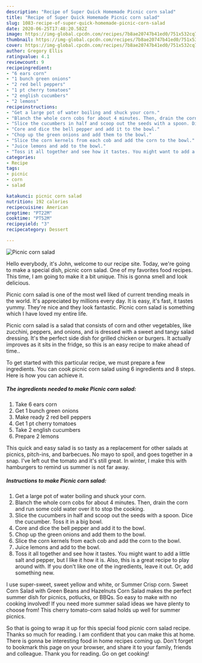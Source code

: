 ```yaml
---
description: "Recipe of Super Quick Homemade Picnic corn salad"
title: "Recipe of Super Quick Homemade Picnic corn salad"
slug: 1083-recipe-of-super-quick-homemade-picnic-corn-salad
date: 2020-06-25T17:48:20.582Z
image: https://img-global.cpcdn.com/recipes/7b8ae20747b41ed0/751x532cq70/picnic-corn-salad-recipe-main-photo.jpg
thumbnail: https://img-global.cpcdn.com/recipes/7b8ae20747b41ed0/751x532cq70/picnic-corn-salad-recipe-main-photo.jpg
cover: https://img-global.cpcdn.com/recipes/7b8ae20747b41ed0/751x532cq70/picnic-corn-salad-recipe-main-photo.jpg
author: Gregory Ellis
ratingvalue: 4.1
reviewcount: 9
recipeingredient:
- "6 ears corn"
- "1 bunch green onions"
- "2 red bell peppers"
- "1 pt cherry tomatoes"
- "2 english cucumbers"
- "2 lemons"
recipeinstructions:
- "Get a large pot of water boiling and shuck your corn."
- "Blanch the whole corn cobs for about 4 minutes. Then, drain the corn and run some cold water over it to stop the cooking."
- "Slice the cucumbers in half and scoop out the seeds with a spoon. Dice the cucumber. Toss it in a big bowl."
- "Core and dice the bell pepper and add it to the bowl."
- "Chop up the green onions and add them to the bowl."
- "Slice the corn kernels from each cob and add the corn to the bowl."
- "Juice lemons and add to the bowl."
- "Toss it all together and see how it tastes. You might want to add a little salt and pepper, but I like it how it is. Also, this is a great recipe to play around with. If you don&#39;t like one of the ingredients, leave it out. Or, add something new."
categories:
- Recipe
tags:
- picnic
- corn
- salad

katakunci: picnic corn salad 
nutrition: 192 calories
recipecuisine: American
preptime: "PT22M"
cooktime: "PT52M"
recipeyield: "3"
recipecategory: Dessert

---
```



![Picnic corn salad](https://img-global.cpcdn.com/recipes/7b8ae20747b41ed0/751x532cq70/picnic-corn-salad-recipe-main-photo.jpg)

Hello everybody, it's John, welcome to our recipe site. Today, we're going to make a special dish, picnic corn salad. One of my favorites food recipes. This time, I am going to make it a bit unique. This is gonna smell and look delicious.

Picnic corn salad is one of the most well liked of current trending meals in the world. It's appreciated by millions every day. It is easy, it's fast, it tastes yummy. They're nice and they look fantastic. Picnic corn salad is something which I have loved my entire life.

Picnic corn salad is a salad that consists of corn and other vegetables, like zucchini, peppers, and onions, and is dressed with a sweet and tangy salad dressing. It&#39;s the perfect side dish for grilled chicken or burgers. It actually improves as it sits in the fridge, so this is an easy recipe to make ahead of time..


To get started with this particular recipe, we must prepare a few ingredients. You can cook picnic corn salad using 6 ingredients and 8 steps. Here is how you can achieve it.

<!--inarticleads1-->

##### The ingredients needed to make Picnic corn salad:

1. Take 6 ears corn
1. Get 1 bunch green onions
1. Make ready 2 red bell peppers
1. Get 1 pt cherry tomatoes
1. Take 2 english cucumbers
1. Prepare 2 lemons


This quick and easy salad is so tasty as a replacement for other salads at picnics, pitch-ins, and barbecues. No mayo to spoil, and goes together in a snap. I&#39;ve left out the tomato and it&#39;s still great. In winter, I make this with hamburgers to remind us summer is not far away. 

<!--inarticleads2-->

##### Instructions to make Picnic corn salad:

1. Get a large pot of water boiling and shuck your corn.
1. Blanch the whole corn cobs for about 4 minutes. Then, drain the corn and run some cold water over it to stop the cooking.
1. Slice the cucumbers in half and scoop out the seeds with a spoon. Dice the cucumber. Toss it in a big bowl.
1. Core and dice the bell pepper and add it to the bowl.
1. Chop up the green onions and add them to the bowl.
1. Slice the corn kernels from each cob and add the corn to the bowl.
1. Juice lemons and add to the bowl.
1. Toss it all together and see how it tastes. You might want to add a little salt and pepper, but I like it how it is. Also, this is a great recipe to play around with. If you don&#39;t like one of the ingredients, leave it out. Or, add something new.


I use super-sweet, sweet yellow and white, or Summer Crisp corn. Sweet Corn Salad with Green Beans and Hazelnuts Corn Salad makes the perfect summer dish for picnics, potlucks, or BBQs. So easy to make with no cooking involved! If you need more summer salad ideas we have plenty to choose from! This cherry tomato-corn salad holds up well for summer picnics. 

So that is going to wrap it up for this special food picnic corn salad recipe. Thanks so much for reading. I am confident that you can make this at home. There is gonna be interesting food in home recipes coming up. Don't forget to bookmark this page on your browser, and share it to your family, friends and colleague. Thank you for reading. Go on get cooking!
